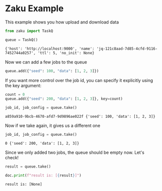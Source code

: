 
# Zaku Example

This example shows you how upload and download data


```python
from zaku import TaskQ

queue = TaskQ()
```
```
{'host': 'http://localhost:9000', 'name': 'jq-121c8aad-7d85-4cfd-9116-7452744a0257', 'ttl': 5, 'no_init': None}
```


Now we can add a few jobs to the queue

```python
queue.add({"seed": 100, "data": [1, 2, 3]})
```

If you want more control over the job id, you can specify it explicitly using the key argument:

```python
count = 0
queue.add({"seed": 200, "data": [1, 2, 3]}, key=count)
```
```python
job_id, job_config = queue.take()
```
```
a859a910-9bcb-4670-afd7-9d9896ae022f {'seed': 100, 'data': [1, 2, 3]}
```


Now if we take again, it gives us a different one

```python
job_id, job_config = queue.take()
```
```
0 {'seed': 200, 'data': [1, 2, 3]}
```


Since we only added two jobs, the queue should be empty now. Let's check!

```python
result = queue.take()

doc.print(f"result is: [{result}]")
```

```
result is: [None]
```
